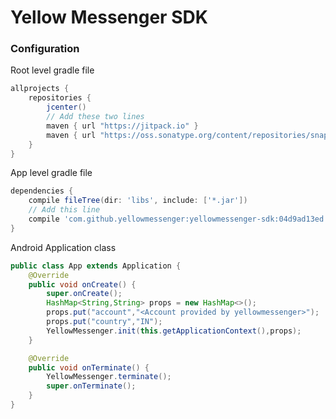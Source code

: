 Yellow Messenger SDK
=======================

### Configuration

Root level gradle file
```gradle
allprojects {
    repositories {
        jcenter()
        // Add these two lines 
        maven { url "https://jitpack.io" }
        maven { url "https://oss.sonatype.org/content/repositories/snapshots/" }
    }
}
```
App level gradle file
```gradle
dependencies {
    compile fileTree(dir: 'libs', include: ['*.jar'])
    // Add this line 
	compile 'com.github.yellowmessenger:yellowmessenger-sdk:04d9ad13ed'
}
```

Android Application class
```java
public class App extends Application {
    @Override
    public void onCreate() {
        super.onCreate();
        HashMap<String,String> props = new HashMap<>();
        props.put("account","<Account provided by yellowmessenger>");
        props.put("country","IN");
        YellowMessenger.init(this.getApplicationContext(),props);
    }

    @Override
    public void onTerminate() {
        YellowMessenger.terminate();
        super.onTerminate();
    }
}
```

